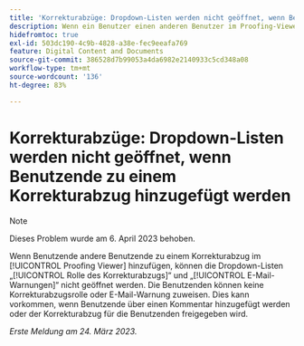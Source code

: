 ```yaml
---
title: 'Korrekturabzüge: Dropdown-Listen werden nicht geöffnet, wenn Benutzende zu einem Korrekturabzug hinzugefügt werden'
description: Wenn ein Benutzer einen anderen Benutzer im Proofing-Viewer zu einem Testversand hinzufügt, können die Dropdown-Listen Testprofil-Rolle und E-Mail-Warnhinweise nicht geöffnet werden. Die Benutzenden können keine Korrekturabzugsrolle oder E-Mail-Warnung zuweisen. Dies kann vorkommen, wenn Benutzende über einen Kommentar hinzugefügt werden oder der Korrekturabzug für die Benutzenden freigegeben wird.
hidefromtoc: true
exl-id: 503dc190-4c9b-4828-a38e-fec9eeafa769
feature: Digital Content and Documents
source-git-commit: 386528d7b99053a4da6982e2140933c5cd348a08
workflow-type: tm+mt
source-wordcount: '136'
ht-degree: 83%

---
```


# Korrekturabzüge: Dropdown-Listen werden nicht geöffnet, wenn Benutzende zu einem Korrekturabzug hinzugefügt werden

>[!NOTE]
>
>Dieses Problem wurde am 6. April 2023 behoben.

<!--This article is on WF and WFP TOCs-->

Wenn Benutzende andere Benutzende zu einem Korrekturabzug im [!UICONTROL Proofing Viewer] hinzufügen, können die Dropdown-Listen „[!UICONTROL Rolle des Korrekturabzugs]“ und „[!UICONTROL E-Mail-Warnungen]“ nicht geöffnet werden. Die Benutzenden können keine Korrekturabzugsrolle oder E-Mail-Warnung zuweisen. Dies kann vorkommen, wenn Benutzende über einen Kommentar hinzugefügt werden oder der Korrekturabzug für die Benutzenden freigegeben wird.

_Erste Meldung am 24. März 2023._
